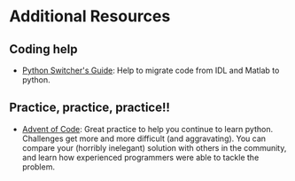 # Additional Resources
## Coding help
* [Python Switcher's Guide](http://www.astrobetter.com/wiki/Python+Switchers+Guide):  Help to migrate code from IDL and Matlab to python.

## Practice, practice, practice!!
* [Advent of Code](https://adventofcode.com/): Great practice to help you continue to learn python.  Challenges get more and more 
difficult (and aggravating).  You can compare your (horribly inelegant) solution with others in the community, and learn how experienced programmers were able to tackle the problem.
